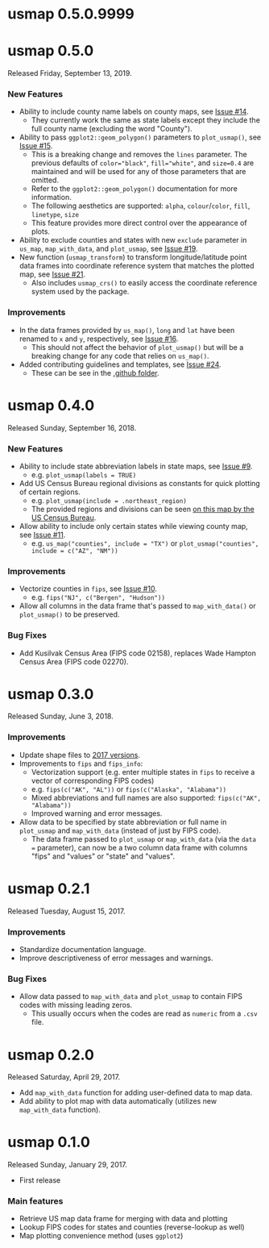 # usmap 0.5.0.9999

# usmap 0.5.0
Released Friday, September 13, 2019.

### New Features
* Ability to include county name labels on county maps, see [Issue #14](https://github.com/pdil/usmap/issues/14).
  * They currently work the same as state labels except they include the full county name (excluding the word "County").
* Ability to pass `ggplot2::geom_polygon()` parameters to `plot_usmap()`, see [Issue #15](https://github.com/pdil/usmap/issues/15).
  * This is a breaking change and removes the `lines` parameter. The previous defaults of `color="black"`, `fill="white"`, and `size=0.4` are maintained and will be used for any of those parameters that are omitted.
  * Refer to the `ggplot2::geom_polygon()` documentation for more information.
  * The following aesthetics are supported: `alpha`, `colour`/`color`, `fill`, `linetype`, `size`
  * This feature provides more direct control over the appearance of plots.
* Ability to exclude counties and states with new `exclude` parameter in `us_map`, `map_with_data`, and `plot_usmap`, see [Issue #19](https://github.com/pdil/usmap/issues/19).
* New function (`usmap_transform`) to transform longitude/latitude point data frames into coordinate reference system that matches the plotted map, see [Issue #21](https://github.com/pdil/usmap/issues/21).
  * Also includes `usmap_crs()` to easily access the coordinate reference system used by the package.
  
### Improvements
* In the data frames provided by `us_map()`, `long` and `lat` have been renamed to `x` and `y`, respectively, see [Issue #16](https://github.com/pdil/usmap/issues/16).
  * This should not affect the behavior of `plot_usmap()` but will be a breaking change for any code that relies on `us_map()`.
* Added contributing guidelines and templates, see [Issue #24](https://github.com/pdil/usmap/issues/24).
  * These can be see in the [.github folder](https://github.com/pdil/usmap/tree/master/.github).

# usmap 0.4.0
Released Sunday, September 16, 2018.

### New Features
* Ability to include state abbreviation labels in state maps, see [Issue #9](https://github.com/pdil/usmap/issues/9).
  * e.g. `plot_usmap(labels = TRUE)`
* Add US Census Bureau regional divisions as constants for quick plotting of certain regions.
  * e.g. `plot_usmap(include = .northeast_region)`
  * The provided regions and divisions can be seen [on this map by the US Census Bureau](https://www2.census.gov/geo/pdfs/maps-data/maps/reference/us_regdiv.pdf).
* Allow ability to include only certain states while viewing county map, see [Issue #11](https://github.com/pdil/usmap/issues/11).
  * e.g. `us_map("counties", include = "TX")` or `plot_usmap("counties", include = c("AZ", "NM"))`

### Improvements
* Vectorize counties in `fips`, see [Issue #10](https://github.com/pdil/usmap/issues/10).
  * e.g. `fips("NJ", c("Bergen", "Hudson"))`
* Allow all columns in the data frame that's passed to `map_with_data()` or `plot_usmap()` to be preserved.

### Bug Fixes
* Add Kusilvak Census Area (FIPS code 02158), replaces Wade Hampton Census Area (FIPS code 02270).

# usmap 0.3.0
Released Sunday, June 3, 2018.

### Improvements
* Update shape files to [2017 versions](https://www.census.gov/geo/maps-data/data/tiger-cart-boundary.html).
* Improvements to `fips` and `fips_info`:
  * Vectorization support (e.g. enter multiple states in `fips` to receive a vector of corresponding FIPS codes)
  * e.g. `fips(c("AK", "AL"))` or `fips(c("Alaska", "Alabama"))`
  * Mixed abbreviations and full names are also supported: `fips(c("AK", "Alabama"))`
  * Improved warning and error messages.
* Allow data to be specified by state abbreviation or full name in `plot_usmap` and `map_with_data` (instead of just by FIPS code).
  * The data frame passed to `plot_usmap` or `map_with_data` (via the `data =` parameter), can now be a two column data frame with columns "fips" and "values" or "state" and "values".

# usmap 0.2.1
Released Tuesday, August 15, 2017.

### Improvements
* Standardize documentation language.
* Improve descriptiveness of error messages and warnings.
### Bug Fixes
* Allow data passed to `map_with_data` and `plot_usmap` to contain FIPS codes with missing leading zeros.
  * This usually occurs when the codes are read as `numeric` from a `.csv` file.

# usmap 0.2.0
Released Saturday, April 29, 2017.

* Add `map_with_data` function for adding user-defined data to map data.
* Add ability to plot map with data automatically (utilizes new `map_with_data` function).

# usmap 0.1.0
Released Sunday, January 29, 2017.

* First release

### Main features

* Retrieve US map data frame for merging with data and plotting
* Lookup FIPS codes for states and counties (reverse-lookup as well)
* Map plotting convenience method (uses `ggplot2`)

